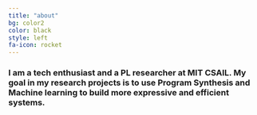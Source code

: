 ```yaml
---
title: "about"
bg: color2
color: black
style: left
fa-icon: rocket
---
```




### I am a tech enthusiast and a PL researcher at MIT CSAIL. My goal in my research projects is to use Program Synthesis and Machine learning to build more expressive and efficient systems.
